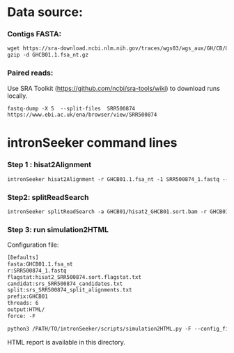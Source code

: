 Data source:
============

### Contigs FASTA: 

```diff
wget https://sra-download.ncbi.nlm.nih.gov/traces/wgs03/wgs_aux/GH/CB/GHCB01/GHCB01.1.fsa_nt.gz
gzip -d GHCB01.1.fsa_nt.gz
```

### Paired reads:

Use SRA Toolkit (https://github.com/ncbi/sra-tools/wiki) to download runs locally.

```diff
fastq-dump -X 5  --split-files  SRR500874
https://www.ebi.ac.uk/ena/browser/view/SRR500874

```

intronSeeker command lines
============================

### Step 1 : hisat2Alignment

```diff
intronSeeker hisat2Alignment -r GHCB01.1.fsa_nt -1 SRR500874_1.fastq --prefix GHCB01 -o GHCB01 -t 12
```

### Step2: splitReadSearch

```diff
intronSeeker splitReadSearch -a GHCB01/hisat2_GHCB01.sort.bam -r GHCB01.1.fsa_nt --prefix GHCB01 --output splitReadSearch_GHCB01
```

### Step 3: run simulation2HTML

Configuration file:

```diff
[Defaults]
fasta:GHCB01.1.fsa_nt
r:SRR500874_1.fastq
flagstat:hisat2_SRR500874.sort.flagstat.txt
candidat:srs_SRR500874_candidates.txt
split:srs_SRR500874_split_alignments.txt
prefix:GHCB01
threads: 6                
output:HTML/
force: -F
```


```diff
python3 /PATH/TO/intronSeeker/scripts/simulation2HTML.py -F --config_file  SRR500874.cfg;

```

HTML report is available in this directory.
